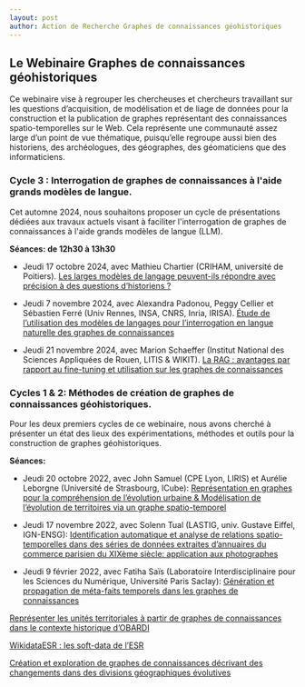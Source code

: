 ```yaml
---
layout: post
author: Action de Recherche Graphes de connaissances géohistoriques
---
```


## Le Webinaire Graphes de connaissances géohistoriques 

Ce webinaire vise à regrouper les chercheuses et chercheurs travaillant sur les questions d’acquisition, de modélisation et de liage de données pour la construction et la publication de graphes représentant des connaissances spatio-temporelles sur le Web. 
Cela représente une communauté assez large d’un point de vue thématique, puisqu’elle regroupe aussi bien des historiens, des archéologues, des géographes, des géomaticiens que des informaticiens.

### Cycle 3 : Interrogation de graphes de connaissances à l'aide grands modèles de langue.

Cet automne 2024, nous souhaitons proposer un cycle de présentations dédiées aux travaux actuels visant à faciliter l'interrogation de graphes de connaissances à l'aide grands modèles de langue (LLM).

**Séances: de 12h30 à 13h30**

* Jeudi 17 octobre 2024, avec Mathieu Chartier (CRIHAM, université de Poitiers).
[Les larges modèles de langage peuvent-ils répondre avec précision à des questions d’historiens ?](https://gcgh-magis.github.io/webinaire-séance-7)

* Jeudi 7 novembre 2024, avec Alexandra Padonou, Peggy Cellier et Sébastien Ferré (Univ Rennes, INSA, CNRS, Inria, IRISA).
[Étude de l’utilisation des modèles de langages pour l’interrogation en langue naturelle des graphes de connaissances](https://gcgh-magis.github.io/webinaire-séance-8)

* Jeudi 21 novembre 2024, avec Marion Schaeffer (Institut National des Sciences Appliquées de Rouen, LITIS & WIKIT).
[La RAG : avantages par rapport au fine-tuning et utilisation sur les graphes de connaissances](https://gcgh-magis.github.io/webinaire-séance-9)

### Cycles 1 & 2: Méthodes de création de graphes de connaissances géohistoriques.

Pour les deux premiers cycles de ce webinaire, nous avons cherché à présenter un état des lieux des expérimentations, méthodes et outils pour la construction de graphes géohistoriques.

**Séances:**

* Jeudi 20 octobre 2022, avec John Samuel (CPE Lyon, LIRIS) et Aurélie Leborgne (Université de Strasbourg, ICube): 
[Représentation en graphes pour la compréhension de l’évolution urbaine & Modélisation de l’évolution de territoires via un graphe spatio-temporel](https://gcgh-magis.github.io/webinaire-séance-1)

* Jeudi 17 novembre 2022, avec Solenn Tual (LASTIG, univ. Gustave Eiffel, IGN-ENSG): 
[Identification automatique et analyse de relations spatio-temporelles dans des séries de données extraites d’annuaires du commerce parisien du XIXème siècle: application aux photographes](https://gcgh-magis.github.io/webinaire-séance-2)

* Jeudi 9 février 2022, avec Fatiha Saïs (Laboratoire Interdisciplinaire pour les Sciences du Numérique, Université Paris Saclay): 
[Génération et propagation de méta-faits temporels dans les graphes de connaissances](https://gcgh-magis.github.io/webinaire-séance-3)

[Représenter les unités territoriales à partir de graphes de connaissances dans le contexte historique d’OBARDI](https://gcgh-magis.github.io/webinaire-séance-4)

[WikidataESR : les soft-data de l’ESR](https://gcgh-magis.github.io/webinaire-séance-5)

[Création et exploration de graphes de connaissances décrivant des changements dans des divisions géographiques évolutives](https://gcgh-magis.github.io/webinaire-séance-6)


